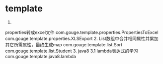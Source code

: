 # template

1.
properties转成excel文件
    com.gouge.template.properties.PropertiesToExcel
    com.gouge.template.properties.XLSExport
2.
List数组中合并相同属性并累加其它所需属性，最终生成map
    com.gouge.template.list.Sort
    com.gouge.template.list.Student
3.
java8
    3.1 lambda表达式的学习
        com.gouge.template.java8.lambda
